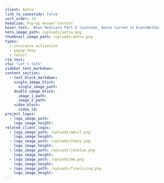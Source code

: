 ```yaml
---
client: Aetna
link_to_casestudy: false
sort_order: 19
headline: Pop-Up Answer Centers
hover_text: 'When Medicare Part D launched, Aetna turned to EventNetUSA to educate consumers using kiosks in shopping malls and HEB stores'
hero_image_path: /uploads/aetna.png
thumbnail_image_path: /uploads/aetna.png
types:
  - insurance activation
  - popup shop
  - retail
cta_text:
cta: "Let's talk"
sidebar_text_markdown:
content_section:
  - text_block_markdown:
    single_image_block:
      single_image_path:
    double_image_block:
      image_1_path:
      image_2_path:
    video_block:
      video_id:
project_logos:
  - logo_image_path:
    logo_image_height:
related_client_logos:
  - logo_image_path: /uploads/advil.png
    logo_image_height:
  - logo_image_path: /uploads/chevy.png
    logo_image_height:
  - logo_image_path: /uploads/jetblue.png
    logo_image_height:
  - logo_image_path: /uploads/mm.png
    logo_image_height:
  - logo_image_path: /uploads/fineliving.png
    logo_image_height:
---
```

